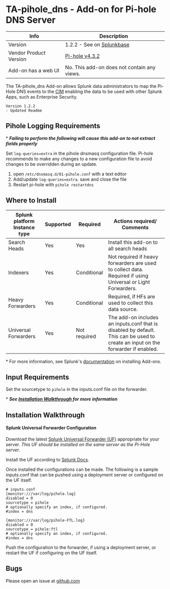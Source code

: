 # TA-pihole_dns - Add-on for Pi-hole DNS Server

Info | Description
------|----------
Version | 1.2.2 - See on [Splunkbase](https://splunkbase.splunk.com/app/4505/)
Vendor Product Version | [Pi-hole v4.3.2](https://pi-hole.net/)
Add-on has a web UI | No. This add-on does not contain any views.

The TA-pihole_dns Add-on allows Splunk data administrators to map the Pi-Hole DNS events to the [CIM](https://docs.splunk.com/Splexicon:CommonInformationModel) enabling the data to be used with other Splunk Apps, such as Enterprise Security.

```
Version 1.2.2
- Updated Readme
```

## Pihole Logging Requirements

\* ***Failing to perform the following will cause this add-on to not extract fields properly***

Set `log-queries=extra` in the pihole dnsmasq configuration file. Pi-hole recommends to make any changes to a new configuration file to avoid changes to be overridden during an update.

1. open `/etc/dnsmasq.d/01-pihole.conf` with a text editor
1. Add/update `log-queries=extra`. save and close the file
1. Restart pi-hole with `pihole restartdns`



## Where to Install

Splunk platform Instance type | Supported | Required | Actions required/ Comments
----------------------------- | --------- | -------- | --------------------------
Search Heads | Yes | Yes | Install this add-on to all search heads
Indexers | Yes | Conditional | Not required if heavy forwarders are used to collect data. Required if using Universal or Light Forwarders.
Heavy Forwarders | Yes | Conditional | Required, if HFs are used to collect this data source.
Universal Forwarders | Yes | Not required | The add-on includes an inputs.conf that is disabled by default. This can be used to create an input on the forwarder if enabled.

\* For more information, see Splunk's [documentation](https://docs.splunk.com/Documentation/AddOns/released/Overview/Installingadd-ons) on installing Add-ons.

## Input Requirements
Set the sourcetype to `pihole` in the inputs.conf file on the forwarder.

\* ***See [Installation Walkthrough](#Installation-Walkthrough) for more information***

## Installation Walkthrough

#### Splunk Universal Forwarder Configuration

Download the latest [Splunk Universal Forwarder (UF)](https://www.splunk.com/en_us/download/universal-forwarder.html) appropriate for your server. _This UF should be installed on the same server as the Pi-Hole server_.

Install the UF according to [Splunk Docs](https://docs.splunk.com/Documentation/Forwarder/latest/Forwarder/Installtheuniversalforwardersoftware).

Once installed the configurations can be made. The following is a sample inputs.conf that can be pushed using a deployment server or configured on the UF itself.

```SHELL
# inputs.conf
[monitor:///var/log/pihole.log]
disabled = 0
sourcetype = pihole
# optionally specify an index, if configured.
#index = dns

[monitor:///var/log/pihole-FTL.log]
disabled = 0
sourcetype = pihole:ftl
# optionally specify an index, if configured.
#index = dns
```

Push the configuration to the forwarder, if using a deployment server, or restart the UF if configuring on the UF itself.

## Bugs
Please open an issue at [github.com](https://github.com/ZachChristensen28/TA-pihole_dns)
